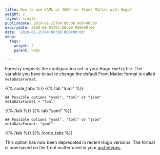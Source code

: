 ```yaml
---
title: How to use YAML or JSON for Front Matter with Hugo?
weight: 2
layout: single
publishdate: 2019-01-15T04:00:00.000+00:00
expirydate: 2030-01-01T04:00:00.000+00:00
date: '2019-01-15T04:00:00.000+00:00'
menu:
  faqs:
    weight: 2
    parent: FAQs

---
```

Forestry respects the configuration set in your Hugo `config` file. The variable you have to set to change the default Front Matter format is called `metaDataFormat`.

{{% code_tabs %}} {{% tab "toml" %}}

    ## Possible options "yaml", "toml" or "json"
    metaDataFormat = "toml"

{{% /tab %}} {{% tab "yaml" %}}

    ## Possible options "yaml", "toml" or "json"
    metaDataFormat: "yaml"

{{% /tab %}} {{% /code_tabs %}}

This option has now been deprecated in recent Hugo versions. The format is now based on the front matter used in your [archetypes](https://gohugo.io/content-management/archetypes/).